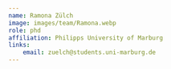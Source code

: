 ```yaml
---
name: Ramona Zülch
image: images/team/Ramona.webp
role: phd
affiliation: Philipps University of Marburg
links:
    email: zuelch@students.uni-marburg.de
---
```



